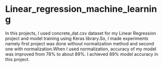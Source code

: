 # Linear_regression_machine_learning
In this projects, I used concrete_dat.csv dataset for my Linear Regression project and model training using Keras library.So, I made experiments namely first project was done without normalization method and second one with normalization.When I used normalization, accuracy of my model was improved from 78% to about 89%. I achieved 89% model accuracy in this project.
